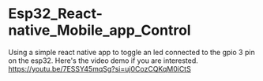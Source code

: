 # Esp32_React-native_Mobile_app_Control
 Using a simple react native app to toggle an led connected to the gpio 3 pin on the esp32. 
Here's the video demo if you are interested. https://youtu.be/7ESSY45mqSg?si=uj0CozCQKqM0iCtS
